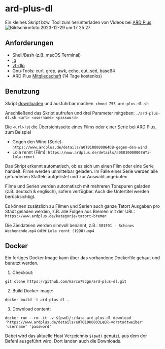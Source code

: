 # ard-plus-dl
Ein kleines Skript bzw. Tool zum herunterladen von Videos bei [ARD Plus](https://www.ardplus.de/).
![Bildschirmfoto 2023-12-29 um 17 25 27](https://user-images.githubusercontent.com/9810829/293396091-2b2a6fc9-91ab-43f6-81c4-670bcd4762f1.png)
## Anforderungen

- Shell/Bash (z.B. macOS Terminal)
- [jq](https://jqlang.github.io/jq/)
- [yt-dlp](https://github.com/yt-dlp/yt-dlp)
- Gnu-Tools: curl, grep, awk, echo, cut, sed, base64
- ARD Plus [Mitgliedschaft](https://www.ardplus.de/) (14 Tage kostenlos)

## Benutzung
Skript [downloaden](https://raw.githubusercontent.com/marco79cgn/ard-plus-dl/refs/heads/main/ard-plus-dl.sh) und ausführbar machen: 
`chmod 755 ard-plus-dl.sh`

Anschließend das Skript aufrufen und drei Parameter mitgeben:
`./ard-plus-dl.sh <url> <username> <password>` 

Die `<url>` ist die Übersichtsseite eines Films oder einer Serie bei ARD Plus, zum Beispiel 

- Gegen den Wind (Serie):
`https://www.ardplus.de/details/a0T0100000064DB-gegen-den-wind`
- Lola rennt (Film): 
`https://www.ardplus.de/details/a0S01000000EWYi-lola-rennt`

Das Skript erkennt automatisch, ob es sich um einen Film oder eine Serie handelt. Filme werden unmittelbar geladen. Im Falle einer Serie werden alle gefundenen Staffeln aufgelistet und zur Auswahl angeboten. 

Filme und Serien werden automatisch mit mehreren Tonspuren geladen (z.B. deutsch & englisch), sofern verfügbar. Auch die Untertitel werden berücksichtigt.

Es können zusätzlich zu Filmen und Serien auch ganze Tatort Ausgaben pro Stadt geladen werden, z.B. alle Folgen aus Bremen mit der URL:
`https://www.ardplus.de/kategorie/tatort-bremen`

Die Zieldateien werden sinnvoll benannt, z.B.: 
`S01E01 - Schönes Wochenende.mp4`
oder 
`Lola rennt (1998).mp4`

## Docker
Ein fertiges Docker Image kann über das vorhandene Dockerfile gebaut und benutzt werden. 

1. Checkout: 
```
git clone https://github.com/marco79cgn/ard-plus-dl.git
```
2. Build Docker image: 
```
docker build -t ard-plus-dl .
```
3. Download content: 
```
docker run --rm -it -v $(pwd)/:/data ard-plus-dl download 'https://www.ardplus.de/details/a0T01000003LeBR-vorstadtweiber' 'username' 'password'
```
Dabei wird das aktuelle Host Verzeichnis `$(pwd)` genutzt, aus dem der Befehl ausgeführt wird. Dort landen auch die Downloads.
